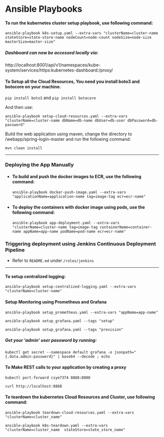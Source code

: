 # Ansible Playbooks


#### To run the kubernetes cluster setup playbook, use following command:

`ansible-playbook k8s-setup.yaml --extra-vars "clusterName=cluster-name stateStore=state-store-name nodeCount=node-count nodeSize=node-size masterSize=master-size"`


##### Dashboard can now be accessed locally via: 
 
http://localhost:8001/api/v1/namespaces/kube-system/services/https:kubernetes-dashboard:/proxy/


#### To Setup all the Cloud Resources, You need you install boto3 and botocore on your machine.

`pip install boto3` and 
`pip install botocore`

 And then use: 

`ansible-playbook setup-cloud-resources.yaml --extra-vars "clusterName=cluster-name dbName=db-name dbUser=db-user dbPassword=db-password"`


 Build the web application using maven, change the directory to /webapp/spring-login-master and run the following command:

`mvn clean install`

---
### Deploying the App Manually

- #### To build and push the docker images to ECR, use the following command:
  
  `ansible-playbook docker-push-image.yaml --extra-vars "applicationName=application-name tag=image-tag ecr=ecr-name"`
  
  
- #### To deploy the containers with docker image using pods, use the following command:
  
  `ansible-playbook app-deployment.yaml --extra-vars "clusterName=cluster-name tag=image-tag containerName=container-name appName=app-name podName=pod-name ecr=ecr-name"`
  
### Triggering deployment using Jenkins Continuous Deployment Pipeline

- Refer to `README.md` under `/roles/jenkins`
---

#### To setup centralized logging:

`ansible-playbook setup-centralized-logging.yaml --extra-vars "clusterName=cluster-name"`


#### Setup Monitoring using Prometheus and Grafana 

`ansible-playbook setup_prometheus.yaml --extra-vars "appName=app-name"`

`ansible-playbook setup_grafana.yaml --tags "setup"`

`ansible-playbook setup_grafana.yaml --tags "provision"`


##### Get your 'admin' user password by running:

`kubectl get secret --namespace default grafana -o jsonpath="{.data.admin-password}" | base64 --decode ; echo`


#### To Make REST calls to your application by creating a proxy

`kubectl port-forward csye7374 8888:8080`

`curl http://localhost:8888`


#### To teardown the kubernetes Cloud Resources and Cluster, use following command:

`ansible-playbook teardown-cloud-resources.yaml --extra-vars "clusterName=cluster_name"`

`ansible-playbook k8s-teardown.yaml --extra-vars "clusterName=cluster_name  stateStore=state_store_name"`

